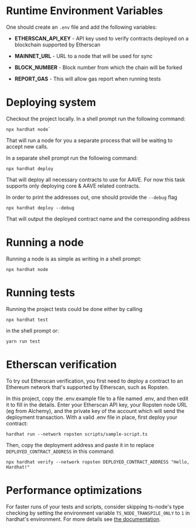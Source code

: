 # Runtime Environment Variables

One should create an `.env` file and add the following variables:

- **ETHERSCAN_API_KEY** - API key used to verify contracts deployed on a blockchain supported by Etherscan

- **MAINNET_URL** - URL to a node that will be used for sync

- **BLOCK_NUMBER** - Block number from which the chain will be forked

- **REPORT_GAS** - This will allow gas report when running tests

# Deploying system

Checkout the project locally.
In a shell prompt run the following command:

```shell
npx hardhat node`
```

That will run a node for you a separate process that will be waiting to accept new calls.

In a separate shell prompt run the following command:

```shell
npx hardhat deploy
```

That will deploy all necessary contracts to use for AAVE.
For now this task supports only deploying core & AAVE related contracts.

In order to print the addresses out, one should provide the `--debug` flag

```shell
npx hardhat deploy --debug
```

That will output the deployed contract name and the corresponding address

# Running a node

Running a node is as simple as writing in a shell prompt:

```shell
npx hardhat node
```

# Running tests

Running the project tests could be done either by calling

```shell
npx hardhat test
```

in the shell prompt or:

```shell
yarn run test
```

# Etherscan verification

To try out Etherscan verification, you first need to deploy a contract to an Ethereum network that's
supported by Etherscan, such as Ropsten.

In this project, copy the .env.example file to a file named .env, and then edit it to fill in the
details. Enter your Etherscan API key, your Ropsten node URL (eg from Alchemy), and the private key
of the account which will send the deployment transaction. With a valid .env file in place, first
deploy your contract:

```shell
hardhat run --network ropsten scripts/sample-script.ts
```

Then, copy the deployment address and paste it in to replace `DEPLOYED_CONTRACT_ADDRESS` in this
command:

```shell
npx hardhat verify --network ropsten DEPLOYED_CONTRACT_ADDRESS "Hello, Hardhat!"
```

# Performance optimizations

For faster runs of your tests and scripts, consider skipping ts-node's type checking by setting the
environment variable `TS_NODE_TRANSPILE_ONLY` to `1` in hardhat's environment. For more details see
[the documentation](https://hardhat.org/guides/typescript.html#performance-optimizations).

